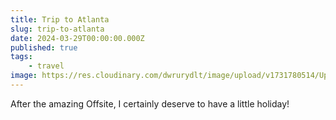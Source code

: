 ```yaml
---
title: Trip to Atlanta
slug: trip-to-atlanta
date: 2024-03-29T00:00:00.000Z
published: true
tags:
    - travel
image: https://res.cloudinary.com/dwrurydlt/image/upload/v1731780514/Updates/Toronto_n9vucr.webp
---
```


After the amazing Offsite, I certainly deserve to have a little holiday!
